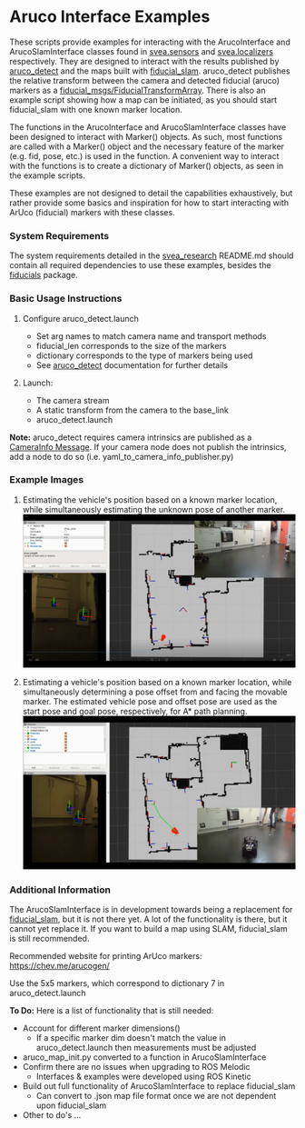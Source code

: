 # Aruco Interface Examples

These scripts provide examples for interacting with the ArucoInterface and
ArucoSlamInterface classes found in
[svea.sensors](https://github.com/KTH-SML/svea_research/tree/master/src/svea/src/svea/sensors)
and
[svea.localizers](https://github.com/KTH-SML/svea_research/tree/master/src/svea/src/svea/localizers)
respectively. They are designed to interact with the results published by
[aruco_detect](http://wiki.ros.org/aruco_detect) and the maps built with
[fiducial_slam](http://wiki.ros.org/fiducial_slam). aruco_detect publishes the
relative transform between the camera and detected fiducial (aruco) markers as a
[fiducial_msgs/FiducialTransformArray](http://docs.ros.org/kinetic/api/fiducial_msgs/html/msg/FiducialTransformArray.html).
There is also an example script showing how a map can be initiated, as you should
start fiducial_slam with one known marker location.

The functions in the ArucoInterface and ArucoSlamInterface classes have been
designed to interact with Marker() objects. As such, most functions are called
with a Marker() object and the necessary feature of the marker (e.g. fid, pose,
etc.) is used in the function. A convenient way to interact with the functions
is to create a dictionary of Marker() objects, as seen in the example scripts.

These examples are not designed to detail the capabilities exhaustively, but
rather provide some basics and inspiration for how to start interacting
with ArUco (fiducial) markers with these classes.

### System Requirements
The system requirements detailed in the
[svea_research](https://github.com/KTH-SML/svea_research) README.md should
contain all required dependencies to use these examples, besides the
[fiducials](http://wiki.ros.org/fiducials) package.


### Basic Usage Instructions
1. Configure aruco_detect.launch
    - Set arg names to match camera name and transport methods
    - fiducial_len corresponds to the size of the markers
    - dictionary corresponds to the type of markers being used
    - See [aruco_detect](http://wiki.ros.org/aruco_detect) documentation for
      further details

2. Launch:
    - The camera stream
    - A static transform from the camera to the base_link
    - aruco_detect.launch

**Note:** aruco_detect requires camera intrinsics are published as a [CameraInfo
Message](http://docs.ros.org/api/sensor_msgs/html/msg/CameraInfo.html). If your
camera node does not publish the intrinsics, add a node to do so (i.e.
yaml_to_camera_info_publisher.py)


### Example Images
1. Estimating the vehicle's position based on a known marker location,
while simultaneously estimating the unknown pose of another marker.
![aruco image # 1](./aruco-demo-img-1.png)

1. Estimating a vehicle's position based on a known marker location,
while simultaneously determining a pose offset from and facing the movable marker.
The estimated vehicle pose and offset pose are used as the start pose and goal pose,
respectively, for A* path planning.
![aruco image # 1](./aruco-demo-img-2.png)

### Additional Information
The ArucoSlamInterface is in development towards being a replacement for
[fiducial_slam](http://wiki.ros.org/fiducial_slam), but it is not there yet. A
lot of the functionality is there, but it cannot yet replace it. If you want to
build a map using SLAM, fiducial_slam is still recommended.

Recommended website for printing ArUco markers: https://chev.me/arucogen/

Use the 5x5 markers, which correspond to dictionary 7 in aruco_detect.launch

**To Do:** Here is a list of functionality that is still needed:
- Account for different marker dimensions()
    - If a specific marker dim doesn't match the value in aruco_detect.launch
      then measurements must be adjusted
- aruco_map_init.py converted to a function in ArucoSlamInterface
- Confirm there are no issues when upgrading to ROS Melodic
    - Interfaces & examples were developed using ROS Kinetic
- Build out full functionality of ArucoSlamInterface to replace fiducial_slam
    - Can convert to .json map file format once we are not dependent upon
      fiducial_slam
- Other to do's ...

